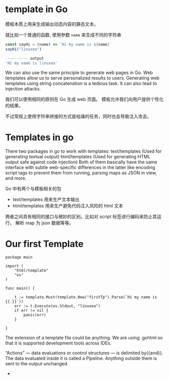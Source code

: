 

# template in Go

模板本质上用来生成输出动态内容的静态文本。

就比如一个普通的函数, 使用参数 `name` 来生成不同的字符串 

```javascript
const sayHi = (name) => `Hi my name is ${name}`
sayHi("linuxea")

---------- output
'Hi my name is linuxea'
```


We can also use the same principle to generate web pages in Go. Web templates allow us to serve personalized results to users. Generating web templates using string concatenation is a tedious task. It can also lead to injection attacks.



我们可以使用相同的原则在 Go 生成 web 页面。
模板允许我们向用户提供个性化的结果。

不过常规上使用字符串拼接的方式是枯燥的任务，同时也会导致注入攻击。


# Templates in go

There two packages in go to work with templates:
text/templates (Used for generating textual output)
html/templates (Used for generating HTML output safe against code injection)
Both of them basically have the same interface with subtle web-specific differences in the latter like encoding script tags to prevent them from running, parsing maps as JSON in view, and more.


Go 中有两个与模板相关的包

- text/templates 用来生产文本输出
- html/templates 用来生产避免代码注入风险的 html 文本

两者之间具有相同的接口与微妙的区别。比如对 script 标签进行编码来防止其运行， 解析 map 为 json 数据等等。



# Our first Template

```golang
package main

import (
	"html/template"
	"os"
)

func main() {

	t := template.Must(template.New("firstTp").Parse(`Hi my name is {{.}}`))
	err := t.Execute(os.Stdout, "linuxea")
	if err != nil {
		panic(err)
	}

}
```
The extension of a template file could be anything. We are using .gohtml so that it is supported development tools across IDEs.

“Actions” — data evaluations or control structures — is delimited by{{and}}. The data evaluated inside it is called a Pipeline. Anything outside them is sent to the output unchanged.

- 
